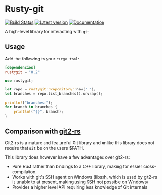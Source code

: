 Rusty-git
=========

[![Build Status](https://travis-ci.org/keirlawson/rusty-git.svg?branch=master)](https://travis-ci.org/keirlawson/rusty-git)
[![Latest version](https://img.shields.io/crates/v/rustygit.svg)](https://crates.io/crates/rustygit)
[![Documentation](https://docs.rs/rustygit/badge.svg)](https://docs.rs/rustygit)

A high-level library for interacting with `git`

## Usage

Add the following to your `cargo.toml`:

```toml
[dependencies]
rustygit = "0.2"
```

```rust
use rustygit;

let repo = rustygit::Repository::new(".");
let branches = repo.list_branches().unwrap();

println!("branches:");
for branch in branches {
    println!("{}", branch);
}
```

## Comparison with [git2-rs](https://github.com/rust-lang/git2-rs)

Git2-rs is a mature and featureful Git library and unlike this library does not require that `git` be on the users $PATH.

This library does however have a few advantages over git2-rs:
* Pure Rust rather than bindings to a C++ library, making for easier cross-compilation.
* Works with git's SSH agent on Windows (libssh, which is used by git2-rs is unable to at present, making using SSH not possible on Windows)
* Provides a higher level API requiring less knowledge of Git internals
